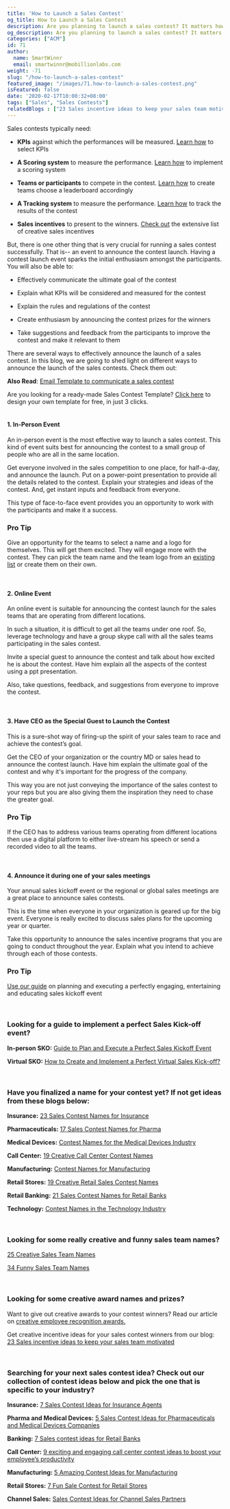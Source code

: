 ```yaml
---
title: 'How to Launch a Sales Contest'
og_title: How to Launch a Sales Contest
description: Are you planning to launch a sales contest? It matters how you launch it as it’s going to set the stage for the contests. 3 ideas for launching sales contests that will keep the motivation high.
og_description: Are you planning to launch a sales contest? It matters how you launch it as it’s going to set the stage for the contests. 3 ideas for launching sales contests that will keep the motivation high.
categories: ["ACM"]
id: 71
author:
  name: SmartWinnr
  email: smartwinnr@mobillionlabs.com
weight: -71
slug: "/how-to-launch-a-sales-contest"
featured_image: "/images/71.how-to-launch-a-sales-contest.png"
isFeatured: false
date: '2020-02-17T10:00:32+08:00'
tags: ["Sales", "Sales Contests"]
relatedBlogs : ["23 Sales incentive ideas to keep your sales team motivated", "Sales Contest Communication Template", "5 Steps to Create Scorecards which Evaluates your Sales Team’s Performance", "25 Creative Sales Team Names", "Top 20 Sales contest names"]
---
```


Sales contests typically need:

* **KPIs** against which the performances will be measured. <a href="https://www.smartwinnr.com/post/kpi-gamification-how-to-select-kpis/" target="_blank">Learn how</a> to select KPIs

* **A Scoring system** to measure the performance. <a href="https://www.smartwinnr.com/post/design-sales-contest-for--new-product-launch/#step-3-choose-a-scoring-mechanism" target="_blank">Learn how</a> to implement a scoring system

* **Teams or participants** to compete in the contest. <a href="https://www.smartwinnr.com/post/design-sales-contest-for--new-product-launch/#step-5-create-teams-and-choose-a-leaderboard" target="_blank">Learn how</a> to create teams choose a leaderboard accordingly

* **A Tracking system** to measure the performance. <a href="https://www.smartwinnr.com/post/5-steps-to-create-scorecards-which-evaluates-your-sales-team-s-performance/#5-track-and-review" target="_blank">Learn how</a> to track the results of the contest

* **Sales incentives** to present to the winners. <a href="https://www.smartwinnr.com/post/sales-incentive-ideas-to-keep-your-sales-team-motivated/" target="_blank">Check out</a> the extensive list of creative sales incentives

But, there is one other thing that is very crucial for running a sales contest successfully. That is-- an event to announce the contest launch. Having a contest launch event sparks the initial enthusiasm amongst the participants. You will also be able to:

* Effectively communicate the ultimate goal of the contest

* Explain what KPIs will be considered and measured for the contest

* Explain the rules and regulations of the contest

* Create enthusiasm by announcing the contest prizes for the winners

* Take suggestions and feedback from the participants to improve the contest and make it relevant to them

There are several ways to effectively announce the launch of a sales contest. In this blog, we are going to shed light on different ways to announce the launch of the sales contests. Check them out:

**Also Read**: <a href="https://www.smartwinnr.com/post/sales-contest-communication-template/" target="_blank">Email Template to communicate a sales contest</a>

<div class="ml_pro_tip ml-margin-top20 ml-margin-bottom20">
  Are you looking for a ready-made <span class="ml_text_bold">Sales Contest Template?</span> <a href="https://tools.smartwinnr.com/#/contest-theme-generator" rel="noreferrer" target="_blank" class="ml_custom_link">Click here</a> to design your own template for free, in just 3 clicks.
</div>

<br>

#### **1. In-Person Event**

An in-person event is the most effective way to launch a sales contest. This kind of event suits best for announcing the contest to a small group of people who are all in the same location. 

Get everyone involved in the sales competition to one place, for half-a-day, and announce the launch. Put on a power-point presentation to provide all the details related to the contest. Explain your strategies and ideas of the contest. And, get instant inputs and feedback from everyone. 

This type of face-to-face event provides you an opportunity to work with the participants and make it a success.

<div class="ml_pro_tip">
  <h3>Pro Tip</h3>
  <p>Give an opportunity for the teams to select a name and a logo for themselves. This will get them excited. They will engage more with the contest. They can pick the team name and the team logo from an <a class="padding0" href="https://www.smartwinnr.com/post/25-creative-sales-team-names/" target="_blank">existing list</a> or create them on their own.</p>
</div>

<br>

#### **2. Online Event**

An online event is suitable for announcing the contest launch for the sales teams that are operating from different locations. 

In such a situation, it is difficult to get all the teams under one roof. So, leverage technology and have a group skype call with all the sales teams participating in the sales contest. 

Invite a special guest to announce the contest and talk about how excited he is about the contest. Have him explain all the aspects of the contest using a ppt presentation. 

Also, take questions, feedback, and suggestions from everyone to improve the contest.

<br>

#### **3. Have CEO as the Special Guest to Launch the Contest**

This is a sure-shot way of firing-up the spirit of your sales team to race and achieve the contest’s goal. 

Get the CEO of your organization or the country MD or sales head to announce the contest launch. Have him explain the ultimate goal of the contest and why it's important for the progress of the company. 

This way you are not just conveying the importance of the sales contest to your reps but you are also giving them the inspiration they need to chase the greater goal. 

<div class="ml_pro_tip">
  <h3>Pro Tip</h3>
  <p>If the CEO has to address various teams operating from different locations then use a digital platform to either live-stream his speech or send a recorded video to all the teams.</p>
</div>

<br>

#### **4. Announce it during one of your sales meetings**

Your annual sales kickoff event or the regional or global sales meetings are a great place to announce sales contests. 

This is the time when everyone in your organization is geared up for the big event. Everyone is really excited to discuss sales plans for the upcoming year or quarter. 

Take this opportunity to announce the sales incentive programs that you are going to conduct throughout the year. Explain what you intend to achieve through each of those contests.

<div class="ml_pro_tip">
  <h3>Pro Tip</h3>
  <p><a class="padding0" href="https://www.smartwinnr.com/post/guide-to-plan-and-execute-a-perfect-sales-kickoff-event/" target="_blank">Use our guide</a> on planning and executing a perfectly engaging, entertaining and educating sales kickoff event</p>
</div>

<br>

### **Looking for a guide to implement a perfect Sales Kick-off event?**

**In-person SKO:** <a href="https://smartwinnr.com/post/guide-to-plan-and-execute-a-perfect-sales-kickoff-event/" target="_blank">Guide to Plan and Execute a Perfect Sales Kickoff Event</a>

**Virtual SKO:** <a href="https://www.smartwinnr.com/post/how-to-create-and-implement-a-perfect-virtual-sales-kick-off/" target="_blank">How to Create and Implement a Perfect Virtual Sales Kick-off?</a>

<br>

### **Have you finalized a name for your contest yet? If not get ideas from these blogs below:**

**Insurance:** <a href="https://smartwinnr.com/post/23-sales-contest-names-for-insurance" target="_blank">23 Sales Contest Names for Insurance</a>

**Pharmaceuticals:** <a href="https://smartwinnr.com/post/17-sales-contest-names-for-pharma/" target="_blank">17 Sales Contest Names for Pharma</a>

**Medical Devices:** <a href="https://smartwinnr.com/post/contest-names-for-the-medical-devices-industry/" target="_blank">Contest Names for the Medical Devices Industry</a>

**Call Center:** <a href="https://smartwinnr.com/post/19-creative-call-center-contest-names/" target="_blank">19 Creative Call Center Contest Names</a>

**Manufacturing:** <a href="https://smartwinnr.com/post/contest-names-for-manufacturing/" target="_blank">Contest Names for Manufacturing</a>

**Retail Stores:** <a href="https://smartwinnr.com/post/19-creative-retail-sales-contest-names/" target="_blank">19 Creative Retail Sales Contest Names</a>

**Retail Banking:** <a href="https://smartwinnr.com/post/21-sales-contest-names-for-retail-banks/" target="_blank">21 Sales Contest Names for Retail Banks</a>

**Technology:** <a href="https://smartwinnr.com/post/contest-names-in-the-technology-industry/" target="_blank">Contest Names in the Technology Industry</a>

<br>

### **Looking for some really creative and funny sales team names?**

<a href="https://www.smartwinnr.com/post/25-creative-sales-team-names/" target="_blank">25 Creative Sales Team Names</a>

<a href="https://www.smartwinnr.com/post/funny-sales-team-names/" target="_blank">34 Funny Sales Team Names</a>

<br>

### **Looking for some creative award names and prizes?**

Want to give out creative awards to your contest winners? Read our article on <a href="https://www.smartwinnr.com/post/creative-employee-recognition-award-names/" target="_blank">creative employee recognition awards.</a>

Get creative incentive ideas for your sales contest winners from our blog: <a href="https://www.smartwinnr.com/post/sales-incentive-ideas-to-keep-your-sales-team-motivated/" target="_blank">23 Sales incentive ideas to keep your sales team motivated</a>

<br>

### **Searching for your next sales contest idea? Check out our collection of contest ideas below and pick the one that is specific to your industry?**

**Insurance:** <a href="https://www.smartwinnr.com/post/sales-contests-for-the-insurance-agents/" target="_blank">7 Sales Contest Ideas for Insurance Agents</a>

**Pharma and Medical Devices:** <a href="https://www.smartwinnr.com/post/5-sales-contests-for-pharma-and-medical-device-companies/" target="_blank">5 Sales Contest Ideas for Pharmaceuticals and Medical Devices Companies</a>

**Banking:** <a href="https://www.smartwinnr.com/post/7-sales-contests-for-retail-banks/" target="_blank">7 Sales contest ideas for Retail Banks</a>

**Call Center:** <a href="https://www.smartwinnr.com/post/9-exciting-and-engaging-call-center-contest-ideas-to-boost-your-employee-productivity/" target="_blank">9 exciting and engaging call center contest ideas to boost your employee’s productivity</a>

**Manufacturing:** <a href="https://www.smartwinnr.com/post/5-amazing-contest-ideas-for-manufacturing-units/" target="_blank">5 Amazing Contest Ideas for Manufacturing</a>

**Retail Stores:** <a href="https://www.smartwinnr.com/post/7-fun-sales-contests-for-retail-stores/" target="_blank">7 Fun Sale Contest for Retail Stores</a>

**Channel Sales:**  <a href="https://www.smartwinnr.com/post/sales-contest-ideas-for-channel-sales-partners/" target="_blank">Sales Contest Ideas for Channel Sales Partners</a>